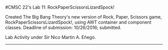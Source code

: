 #CMSC 22's Lab 11: RockPaperScissorsLizardSpock!

Created The Big Bang Theory's new version of Rock, Paper, Scissors game, RockPaperScissorsLizardSpock!, using AWT container and component classes.
Deadline of submission: 10/26/2016; submitted. 

Lab Activity under Sir Nico Martin A. Eñego.

-----------------------------------------------------------------------------------------------------------------------------
